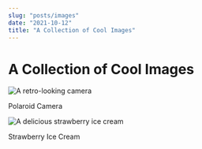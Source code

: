 ```yaml
---
slug: "posts/images"
date: "2021-10-12"
title: "A Collection of Cool Images"
---
```


# A Collection of Cool Images

![A retro-looking camera](https://images.unsplash.com/photo-1612547036242-77002603e5aa?ixid=MnwxMjA3fDB8MHxwaG90by1wYWdlfHx8fGVufDB8fHx8&ixlib=rb-1.2.1&auto=format&fit=crop&w=1770&q=80 "Polaroid Land Camera")
<caption>Polaroid Camera</caption>

![A delicious strawberry ice cream](https://images.unsplash.com/photo-1497034825429-c343d7c6a68f?ixid=MnwxMjA3fDB8MHxwaG90by1wYWdlfHx8fGVufDB8fHx8&ixlib=rb-1.2.1&auto=format&fit=crop&w=2574&q=80 "Strawberry Ice Cream")
<caption>Strawberry Ice Cream</caption>